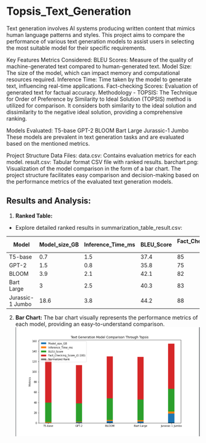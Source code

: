 # Topsis_Text_Generation
Text generation involves AI systems producing written content that mimics human language patterns and styles. This project aims to compare the performance of various text generation models to assist users in selecting the most suitable model for their specific requirements.

Key Features
Metrics Considered:
BLEU Scores: Measure of the quality of machine-generated text compared to human-generated text.
Model Size: The size of the model, which can impact memory and computational resources required.
Inference Time: Time taken by the model to generate text, influencing real-time applications.
Fact-checking Scores: Evaluation of generated text for factual accuracy.
Methodology - TOPSIS:
The Technique for Order of Preference by Similarity to Ideal Solution (TOPSIS) method is utilized for comparison. It considers both similarity to the ideal solution and dissimilarity to the negative ideal solution, providing a comprehensive ranking.

Models Evaluated:
T5-base
GPT-2
BLOOM
Bart Large
Jurassic-1 Jumbo
These models are prevalent in text generation tasks and are evaluated based on the mentioned metrics.

Project Structure
Data Files:
data.csv: Contains evaluation metrics for each model.
result.csv: Tabular format CSV file with ranked results.
barchart.png: Visualization of the model comparison in the form of a bar chart.
The project structure facilitates easy comparison and decision-making based on the performance metrics of the evaluated text generation models.
## Results and Analysis:
1. **Ranked Table:**
- Explore detailed ranked results in summarization_table_result.csv:

| Model            | Model_size_GB | Inference_Time_ms | BLEU_Score | Fact_Checking_Score_(0-100) | TOPSIS_Score | Rank |
| ---------------- | ------------- | ----------------- | ---------- | --------------------------- | ------------ | ---- |
| T5-base          | 0.7           | 1.5               | 37.4       | 85                          | 0.920279     | 1    |
| GPT-2            | 1.5           | 0.8               | 35.8       | 75                          | 0.458519     | 2    |
| BLOOM            | 3.9           | 2.1               | 42.1       | 82                          | 0.149159     | 4    |
| Bart Large       | 3             | 2.5               | 40.3       | 83                          | 0.202173     | 3    |
| Jurassic-1 Jumbo | 18.6          | 3.8               | 44.2       | 88                          | 0.006171     | 5    |


2. **Bar Chart:**
The bar chart visually represents the performance metrics of each model, providing an easy-to-understand comparison.
![Alt Text](barChart.png)
